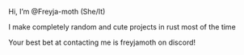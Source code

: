 Hi, I’m @Freyja-moth (She/It)

I make completely random and cute projects in rust most of the time

Your best bet at contacting me is freyjamoth on discord!

<!---
Freyja-moth/Freyja-moth is a ✨ special ✨ repository because its `README.md` (this file) appears on your GitHub profile.
You can click the Preview link to take a look at your changes.
--->
